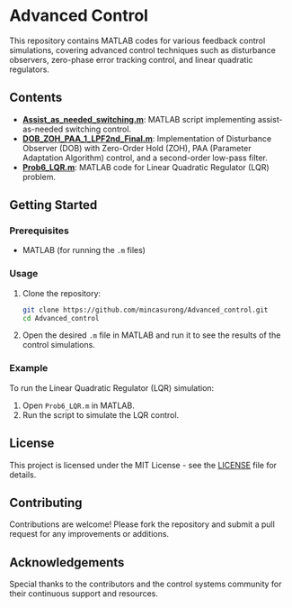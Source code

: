 # Advanced Control

This repository contains MATLAB codes for various feedback control simulations, covering advanced control techniques such as disturbance observers, zero-phase error tracking control, and linear quadratic regulators.

## Contents

- **[Assist_as_needed_switching.m](Assist_as_needed_switching.m)**: MATLAB script implementing assist-as-needed switching control.
- **[DOB_ZOH_PAA_1_LPF2nd_Final.m](DOB_ZOH_PAA_1_LPF2nd_Final.m)**: Implementation of Disturbance Observer (DOB) with Zero-Order Hold (ZOH), PAA (Parameter Adaptation Algorithm) control, and a second-order low-pass filter.
- **[Prob6_LQR.m](Prob6_LQR.m)**: MATLAB code for Linear Quadratic Regulator (LQR) problem.

## Getting Started

### Prerequisites

- MATLAB (for running the `.m` files)

### Usage

1. Clone the repository:
    ```bash
    git clone https://github.com/mincasurong/Advanced_control.git
    cd Advanced_control
    ```

2. Open the desired `.m` file in MATLAB and run it to see the results of the control simulations.

### Example

To run the Linear Quadratic Regulator (LQR) simulation:
1. Open `Prob6_LQR.m` in MATLAB.
2. Run the script to simulate the LQR control.

## License

This project is licensed under the MIT License - see the [LICENSE](LICENSE) file for details.

## Contributing

Contributions are welcome! Please fork the repository and submit a pull request for any improvements or additions.

## Acknowledgements

Special thanks to the contributors and the control systems community for their continuous support and resources.

